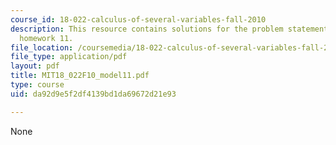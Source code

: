 ```yaml
---
course_id: 18-022-calculus-of-several-variables-fall-2010
description: This resource contains solutions for the problem statements related to
  homework 11.
file_location: /coursemedia/18-022-calculus-of-several-variables-fall-2010/da92d9e5f2df4139bd1da69672d21e93_MIT18_022F10_model11.pdf
file_type: application/pdf
layout: pdf
title: MIT18_022F10_model11.pdf
type: course
uid: da92d9e5f2df4139bd1da69672d21e93

---
```

None